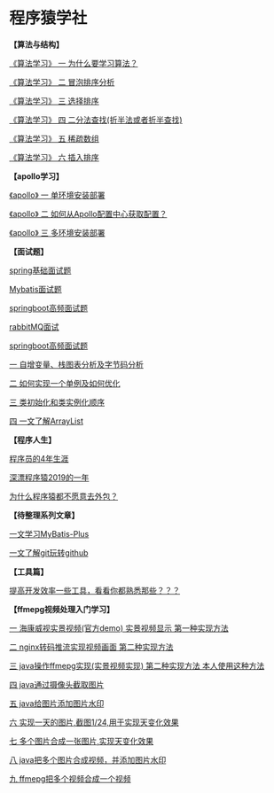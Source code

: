 # 程序猿学社
**【算法与结构】**

[《算法学习》 一 为什么要学习算法？](https://mp.weixin.qq.com/s/xV3O-Nb9M5wyKw12hme-7g)

[《算法学习》 二 冒泡排序分析](https://mp.weixin.qq.com/s/n8io7b_m6BvwDFoywrzgrA)

[《算法学习》 三 选择排序](https://mp.weixin.qq.com/s/HfC5NTtBhCq9wKf9rx5PpA)

[《算法学习》 四 二分法查找(折半法或者折半查找)](https://mp.weixin.qq.com/s/PiNeuCEsqHdE9qK8YAP0YQ)

[《算法学习》 五 稀疏数组](https://mp.weixin.qq.com/s/QWj6-wU66Z6Iej40rxXCcw)

[《算法学习》 六 插入排序](https://mp.weixin.qq.com/s/m_cWL9rUz-gKLLytXb8Cbw)


**【apollo学习】**

[《apollo》 一 单环境安装部署](https://mp.weixin.qq.com/s/GPr8_sF96do-_5-t2KDhWw)

[《apollo》 二 如何从Apollo配置中心获取配置？](https://mp.weixin.qq.com/s/2okbI16Hm36dVV7ob04Lrw)

[《apollo》 三 多环境安装部署](https://mp.weixin.qq.com/s/GPr8_sF96do-_5-t2KDhWw)


**【面试题】**

[spring基础面试题](https://mp.weixin.qq.com/s/TaA7jW5AfDSKsTVZ6XVo9A)

[ Mybatis面试题](https://mp.weixin.qq.com/s/awAw22kH6cIOY3IX035d4A)

[springboot高频面试题](https://mp.weixin.qq.com/s/8zyEZPTz-pSamh21LLVyiQ)

[rabbitMQ面试](https://blog.csdn.net/qq_16855077/article/details/103778961)

[springboot高频面试题](https://mp.weixin.qq.com/s/8zyEZPTz-pSamh21LLVyiQ)


[一 自增变量、栈图表分析及字节码分析](https://mp.weixin.qq.com/s/z4tXxorLqt2tSnUpt4qeDg)

[二 如何实现一个单例及如何优化](https://mp.weixin.qq.com/s/ABsGQqNrdSgTajqlcBXIvQ)

[三 类初始化和类实例化顺序](https://mp.weixin.qq.com/s/LdkSc3wg5J1YuF5-2qRL4g)

[四 一文了解ArrayList](https://mp.weixin.qq.com/s/6MMyQyB2wUPYbQ8-w2e1aw)


**【程序人生】**

[程序员的4年生涯](https://mp.weixin.qq.com/s/iBjDj221miYgmnSmZvp8eQ)

[深漂程序猿2019的一年](https://mp.weixin.qq.com/s/uCcMjC1O0H1dUHZ-y8oyjg)

[为什么程序猿都不愿意去外包？](https://mp.weixin.qq.com/s/fc86hLuduLO4v8ONqLaZcg)

**【待整理系列文章】**

[一文学习MyBatis-Plus](https://mp.weixin.qq.com/s/FLU8jxZUjlsCjbipvDcnEA)

[一文了解git玩转github](https://mp.weixin.qq.com/s/Nj5QoLp-CcGt4UEJDZMUfA)

**【工具篇】**

[提高开发效率一些工具，看看你都熟悉那些？？？](https://mp.weixin.qq.com/s/dVIOihWaF4rtuAkJGdnCiQ)

**【ffmepg视频处理入门学习】**

[一 海康威视实景视频(官方demo) 实景视频显示 第一种实现方法](https://blog.csdn.net/qq_16855077/article/details/89374261)

[二 nginx转码推流实现视频画面  第二种实现方法](https://blog.csdn.net/qq_16855077/article/details/89839708)

[三 java操作ffmepg实现(实景视频实现) 第二种实现方法 本人使用这种方法](https://blog.csdn.net/qq_16855077/article/details/90208256)

[四 java通过摄像头截取图片](https://blog.csdn.net/qq_16855077/article/details/90207118)

[五 java给图片添加图片水印](https://blog.csdn.net/qq_16855077/article/details/90238575)

[六 实现一天的图片,截图1/24,用于实现天变化效果](https://blog.csdn.net/qq_16855077/article/details/90378173)

[七 多个图片合成一张图片,实现天变化效果](https://blog.csdn.net/qq_16855077/article/details/90408532)

[八 java把多个图片合成视频，并添加图片水印](https://blog.csdn.net/qq_16855077/article/details/90239644)

[九 ffmepg把多个视频合成一个视频](https://blog.csdn.net/qq_16855077/article/details/90265073)




